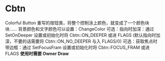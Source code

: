 # Cbtn
Colorful Button
重写的按钮类，将整个控制涂上颜色，就变成了一个颜色块块……
背景颜色和文字颜色可以设置：ChangeColor
可选：指向时加深：通过 SetOnDeeper 设置或初始化时将 Cbtn::ON_DEEPER 或进 FLAGS (默认指向时加深，不要的话需要将 Cbtn::ON_NO_DEEPER 与入 FLAGS/0)
可选：获取焦点时带边框：通过 SetFocusFram 设置或初始化时将 Cbtn::FOCUS_FRAM 或进 FLAGS 
<strong>使用时需要 Owner Draw </strong>
